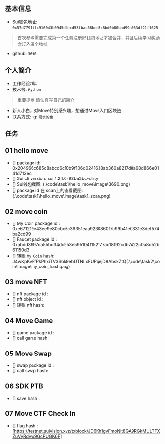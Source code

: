 ## 基本信息
- Sui钱包地址: `0x57d7791dfc916043b0945dfecd53fbac68bed3c8bd0b80bad99a063df21f1625`
> 首次参与需要完成第一个任务注册好钱包地址才被合并，并且后续学习奖励会打入这个地址
- github: `3690`

## 个人简介
- 工作经验:1年
- 技术栈: `Python`
> 重要提示 请认真写自己的简介
- 新人小白，对Move特别感兴趣，想通过Move入门区块链
- 联系方式: tg: `溺水的鱼` 

## 任务

##   01 hello move  
- [] package id: 0x204966c685c8abcd6c10b9f106d0241638ab360a8217d8a68d866e0141d713ec
- [] Sui cli version: sui 1.24.0-92ba3bc-dirty
- [] Sui钱包截图: (.\code\task1\hello_move\image\3690.png)
- [] package id 在 scan上的查看截图: (.\code\task1\hello_move\image\task1_scan.png)

##   02 move coin
- [] My Coin package id : 0xe671219e43ee9e80cbc6c39351eaa9230860f7c99b41e0331e3def574ba2cd99
- [] Faucet package id : 0xabdd3997da55bd34dc953e595104f152177ac18f92cdb7422c0a8d52b61150d3
- [] 转账 `My Coin` hash: J4wKpKvFfPkPhxiTV3Sbk9ebUTNLxFUPqejD8AbskZtQ(.\code\task2\coin\image\my_coin_hash.png)

##   03 move NFT
- [] nft package id :
- [] nft object id : 
- [] 转账 nft  hash:

##   04 Move Game
- [] game package id :
- [] call game hash:

##   05 Move Swap
- [] swap package id :
- [] call swap hash:

##   06 SDK PTB
- [] save hash :

## 07 Move CTF Check In
- [] flag hash :[https://testnet.suivision.xyz/txblock/JD6Kh1gvFmoNit8GA9RGkMULTFXZuVyRdyw9GcPUGK6F]
